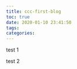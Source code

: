 ```yaml
---
title: ccc-first-blog
toc: true
date: 2020-01-10 23:41:50
tags:
categories:
---
```






test 1



test 2


